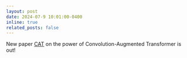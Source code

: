 ```yaml
---
layout: post
date: 2024-07-9 10:01:00-0400
inline: true
related_posts: false
---
```


New paper [CAT](https://arxiv.org/abs/2407.05591) on the power of Convolution-Augmented Transformer is out!


